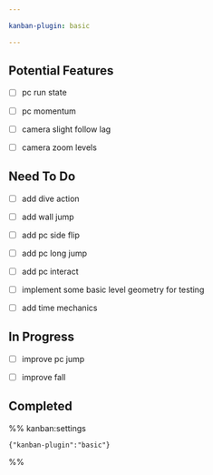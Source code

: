 ```yaml
---

kanban-plugin: basic

---
```


## Potential Features

- [ ] pc run state
- [ ] pc momentum
- [ ] camera slight follow lag
- [ ] camera zoom levels


## Need To Do

- [ ] add dive action
- [ ] add wall jump
- [ ] add pc side flip
- [ ] add pc long jump
- [ ] add pc interact
- [ ] implement some basic level geometry for testing
- [ ] add time mechanics


## In Progress

- [ ] improve pc jump
- [ ] improve fall


## Completed





%% kanban:settings
```
{"kanban-plugin":"basic"}
```
%%